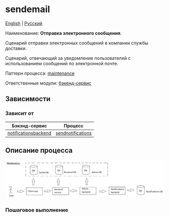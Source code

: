 # sendemail

[English](sendemail.md) | [Русский](sendemail.ru.md)

Наименование: **Отправка электронного сообщения**.

Сценарий отправки электронных сообщений в компании службы доставки.

Сценарий, отвечающий за уведомление пользователей с использованием сообщений по электронной почте. 

Паттерн процесса: [maintenance](../../processpatterns/maintenance.ru.md)

Ответственные модули: [бэкенд-сервис](../../backend/notificationsbackend.ru.md)

## Зависимости

### Зависит от

| Бэкэнд-сервис | Процесс |
| --- | ---- |
| [notificationsbackend](../../backend/notificationsbackend.ru.md) | [sendnotifications](../notificationsbackend/sendnotifications.ru.md) |

## Описание процесса

![maintenance_overall](../../img/maintenance_overall.png)

### Пошаговое выполнение
